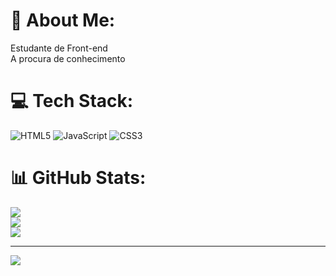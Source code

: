 # 💫 About Me:
Estudante de Front-end<br>A procura de conhecimento 


# 💻 Tech Stack:
![HTML5](https://img.shields.io/badge/html5-%23E34F26.svg?style=for-the-badge&logo=html5&logoColor=white) ![JavaScript](https://img.shields.io/badge/javascript-%23323330.svg?style=for-the-badge&logo=javascript&logoColor=%23F7DF1E) ![CSS3](https://img.shields.io/badge/css3-%231572B6.svg?style=for-the-badge&logo=css3&logoColor=white)
# 📊 GitHub Stats:
![](https://github-readme-stats.vercel.app/api?username=IsacDuarte&theme=tokyonight&hide_border=false&include_all_commits=false&count_private=false)<br/>
![](https://github-readme-streak-stats.herokuapp.com/?user=IsacDuarte&theme=tokyonight&hide_border=false)<br/>
![](https://github-readme-stats.vercel.app/api/top-langs/?username=IsacDuarte&theme=tokyonight&hide_border=false&include_all_commits=false&count_private=false&layout=compact)

---
[![](https://visitcount.itsvg.in/api?id=IsacDuarte&icon=0&color=0)](https://visitcount.itsvg.in)

<!-- Proudly created with GPRM ( https://gprm.itsvg.in ) -->